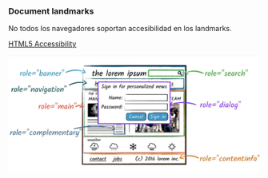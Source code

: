 ### Document landmarks

No todos los navegadores soportan accesibilidad en los landmarks.

[HTML5 Accessibility](http://stevefaulkner.github.io/HTML5accessibility/)

![Landmark HTML](media/landmark_role.png) <!-- .element: style="height: 300px;" --> 
